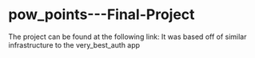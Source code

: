 # pow_points---Final-Project

The project can be found at the following link: 
It was based off of similar infrastructure to the very_best_auth app
